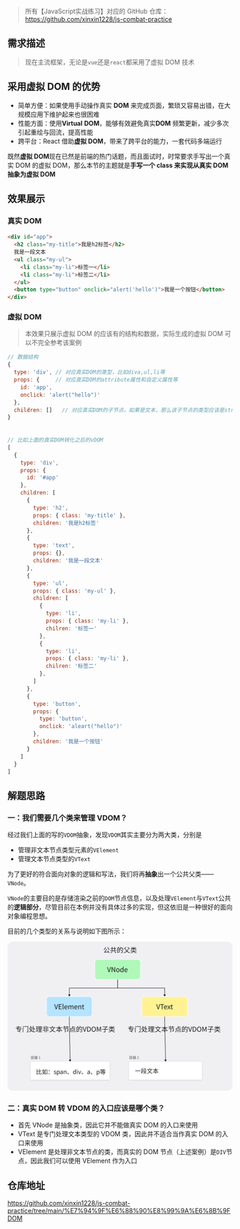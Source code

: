 > 所有【JavaScript实战练习】对应的 GitHub 仓库： https://github.com/xinxin1228/js-combat-practice

## 需求描述

> 现在主流框架，无论是`vue`还是`react`都采用了虚拟 DOM 技术

## 采用虚拟 DOM 的优势

- 简单方便：如果使用手动操作真实 **DOM** 来完成页面，繁琐又容易出错，在大规模应用下维护起来也很困难
- 性能方面：使用**Virtual** **DOM**，能够有效避免真实**DOM** 频繁更新，减少多次引起重绘与回流，提高性能
- 跨平台：React 借助**虚拟 DOM**，带来了跨平台的能力，一套代码多端运行

既然**虚拟 DOM**现在已然是前端的热门话题，而且面试时，时常要求手写出一个真实 DOM 的虚拟 DOM，那么本节的主题就是**手写一个 class 来实现从真实 DOM 抽象为虚拟 DOM**

## 效果展示

### 真实 DOM

```html
<div id="app">
  <h2 class="my-title">我是h2标签</h2>
  我是一段文本
  <ul class="my-ul">
    <li class="my-li">标签一</li>
    <li class="my-li">标签二</li>
  </ul>
  <button type="button" onclick="alert('hello')">我是一个按钮</button>
</div>
```

### 虚拟 DOM

> 本效果只展示虚拟 DOM 的应该有的结构和数据，实际生成的虚拟 DOM 可以不完全参考该案例

```js
// 数据结构
{
  type: 'div', // 对应真实DOM的类型，比如diva,ul,li等
  props: {     // 对应真实DOM的attribute属性和自定义属性等
    id: 'app',
    onclick: 'alert("hello")'
  },
  children: []   // 对应真实DOM的子节点，如果是文本，那么该子节点的类型应该是string，并且值就是该文本内容。如果该元素的子节点是其他节点，那么该节点的类型应该是array，内容是对应子节点的vDOM
}


// 比如上面的真实DOM转化之后的vDOM
[
  {
    type: 'div',
    props: {
      id: '#app'
    },
    children: [
      {
        type: 'h2',
        props: { class: 'my-title' },
        children: '我是h2标签'
      },
      {
        type: 'text',
        props: {},
        children: '我是一段文本'
      },
      {
        type: 'ul',
        props: { class: 'my-ul' },
        children: [
          {
            type: 'li',
            props: { class: 'my-li' },
            chilren: '标签一'
          },
          {
            type: 'li',
            props: { class: 'my-li' },
            chilren: '标签二'
          },
        ]
      },
      {
        type: 'button',
        props: {
          type: 'button',
          onclick: 'aleart("hello")'
        },
        children: '我是一个按钮'
      }
    ]
  }
]
```

## 解题思路

### 一：我们需要几个类来管理 VDOM？

经过我们上面的写的`VDOM`抽象，发现`VDOM`其实主要分为两大类，分别是

- 管理非文本节点类型元素的`VElement`
- 管理文本节点类型的`VText`

为了更好的符合面向对象的逻辑和写法，我们将再**抽象**出一个公共父类——`VNode`。

`VNode`的主要目的是存储渲染之前的`DOM`节点信息，以及处理`VElement`与`VText`公共的**逻辑部分**，尽管目前在本例并没有具体过多的实现，但这依旧是一种很好的面向对象编程思想。

目前的几个类型的关系与说明如下图所示：

![类关系说明](../../image/前端笔记/26.png)

### 二：真实 DOM 转 VDOM 的入口应该是哪个类？

- 首先 VNode 是抽象类，因此它并不能做真实 DOM 的入口来使用
- VText 是专门处理文本类型的 VDOM 类，因此并不适合当作真实 DOM 的入口来使用
- VElement 是处理非文本节点的类，而真实的 DOM 节点（上述案例）是`DIV`节点，因此我们可以使用 VElement 作为入口

## 仓库地址

https://github.com/xinxin1228/js-combat-practice/tree/main/%E7%94%9F%E6%88%90%E8%99%9A%E6%8B%9FDOM